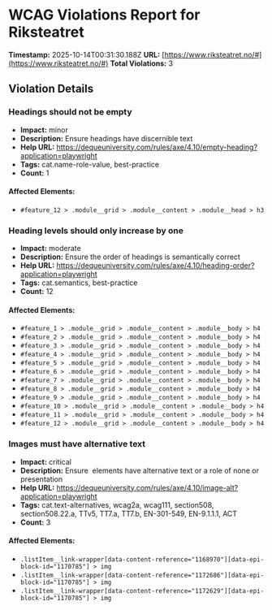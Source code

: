 # WCAG Violations Report for Riksteatret

**Timestamp:** 2025-10-14T00:31:30.188Z
**URL:** [https://www.riksteatret.no/#](https://www.riksteatret.no/#)
**Total Violations:** 3

## Violation Details

### Headings should not be empty

- **Impact:** minor
- **Description:** Ensure headings have discernible text
- **Help URL:** https://dequeuniversity.com/rules/axe/4.10/empty-heading?application=playwright
- **Tags:** cat.name-role-value, best-practice
- **Count:** 1

#### Affected Elements:

- `#feature_12 > .module__grid > .module__content > .module__head > h3`

### Heading levels should only increase by one

- **Impact:** moderate
- **Description:** Ensure the order of headings is semantically correct
- **Help URL:** https://dequeuniversity.com/rules/axe/4.10/heading-order?application=playwright
- **Tags:** cat.semantics, best-practice
- **Count:** 12

#### Affected Elements:

- `#feature_1 > .module__grid > .module__content > .module__body > h4`
- `#feature_2 > .module__grid > .module__content > .module__body > h4`
- `#feature_3 > .module__grid > .module__content > .module__body > h4`
- `#feature_4 > .module__grid > .module__content > .module__body > h4`
- `#feature_5 > .module__grid > .module__content > .module__body > h4`
- `#feature_6 > .module__grid > .module__content > .module__body > h4`
- `#feature_7 > .module__grid > .module__content > .module__body > h4`
- `#feature_8 > .module__grid > .module__content > .module__body > h4`
- `#feature_9 > .module__grid > .module__content > .module__body > h4`
- `#feature_10 > .module__grid > .module__content > .module__body > h4`
- `#feature_11 > .module__grid > .module__content > .module__body > h4`
- `#feature_12 > .module__grid > .module__content > .module__body > h4`

### Images must have alternative text

- **Impact:** critical
- **Description:** Ensure <img> elements have alternative text or a role of none or presentation
- **Help URL:** https://dequeuniversity.com/rules/axe/4.10/image-alt?application=playwright
- **Tags:** cat.text-alternatives, wcag2a, wcag111, section508, section508.22.a, TTv5, TT7.a, TT7.b, EN-301-549, EN-9.1.1.1, ACT
- **Count:** 3

#### Affected Elements:

- `.listItem__link-wrapper[data-content-reference="1168970"][data-epi-block-id="1170785"] > img`
- `.listItem__link-wrapper[data-content-reference="1172686"][data-epi-block-id="1170785"] > img`
- `.listItem__link-wrapper[data-content-reference="1172629"][data-epi-block-id="1170785"] > img`
